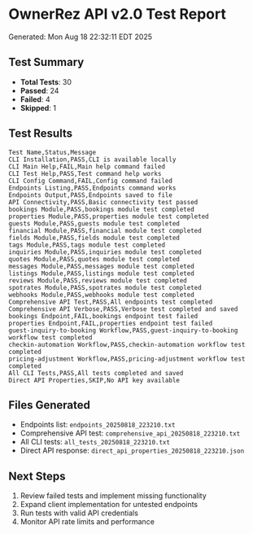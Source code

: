 # OwnerRez API v2.0 Test Report
Generated: Mon Aug 18 22:32:11 EDT 2025

## Test Summary
- **Total Tests**:       30
- **Passed**: 24
- **Failed**: 4
- **Skipped**: 1

## Test Results
```csv
Test Name,Status,Message
CLI Installation,PASS,CLI is available locally
CLI Main Help,FAIL,Main help command failed
CLI Test Help,PASS,Test command help works
CLI Config Command,FAIL,Config command failed
Endpoints Listing,PASS,Endpoints command works
Endpoints Output,PASS,Endpoints saved to file
API Connectivity,PASS,Basic connectivity test passed
bookings Module,PASS,bookings module test completed
properties Module,PASS,properties module test completed
guests Module,PASS,guests module test completed
financial Module,PASS,financial module test completed
fields Module,PASS,fields module test completed
tags Module,PASS,tags module test completed
inquiries Module,PASS,inquiries module test completed
quotes Module,PASS,quotes module test completed
messages Module,PASS,messages module test completed
listings Module,PASS,listings module test completed
reviews Module,PASS,reviews module test completed
spotrates Module,PASS,spotrates module test completed
webhooks Module,PASS,webhooks module test completed
Comprehensive API Test,PASS,All endpoints test completed
Comprehensive API Verbose,PASS,Verbose test completed and saved
bookings Endpoint,FAIL,bookings endpoint test failed
properties Endpoint,FAIL,properties endpoint test failed
guest-inquiry-to-booking Workflow,PASS,guest-inquiry-to-booking workflow test completed
checkin-automation Workflow,PASS,checkin-automation workflow test completed
pricing-adjustment Workflow,PASS,pricing-adjustment workflow test completed
All CLI Tests,PASS,All tests completed and saved
Direct API Properties,SKIP,No API key available
```

## Files Generated
- Endpoints list: `endpoints_20250818_223210.txt`
- Comprehensive API test: `comprehensive_api_20250818_223210.txt`
- All CLI tests: `all_tests_20250818_223210.txt`
- Direct API response: `direct_api_properties_20250818_223210.json`

## Next Steps
1. Review failed tests and implement missing functionality
2. Expand client implementation for untested endpoints
3. Run tests with valid API credentials
4. Monitor API rate limits and performance
